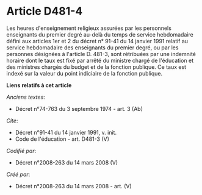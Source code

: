 # Article D481-4

Les heures d'enseignement religieux assurées par les personnels enseignants du premier degré au-delà du temps de service
hebdomadaire défini aux articles 1er et 2 du décret n° 91-41 du 14 janvier 1991 relatif au service hebdomadaire des
enseignants du premier degré, ou par les personnes désignées à l'article D. 481-3, sont rétribuées par une indemnité horaire
dont le taux est fixé par arrêté du ministre chargé de l'éducation et des ministres chargés du budget et de la fonction
publique. Ce taux est indexé sur la valeur du point indiciaire de la fonction publique.

**Liens relatifs à cet article**

_Anciens textes_:

  - Décret n°74-763 du 3 septembre 1974 - art. 3 (Ab)

_Cite_:

  - Décret n°91-41 du 14 janvier 1991, v. init.
  - Code de l'éducation - art. D481-3 (V)

_Codifié par_:

  - Décret n°2008-263 du 14 mars 2008 (V)

_Créé par_:

  - Décret n°2008-263 du 14 mars 2008 - art. (V)
